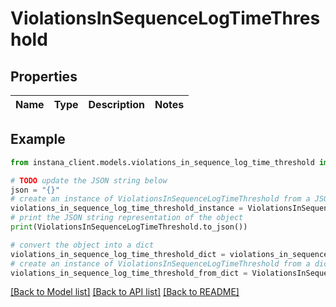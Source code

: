 # ViolationsInSequenceLogTimeThreshold


## Properties

Name | Type | Description | Notes
------------ | ------------- | ------------- | -------------

## Example

```python
from instana_client.models.violations_in_sequence_log_time_threshold import ViolationsInSequenceLogTimeThreshold

# TODO update the JSON string below
json = "{}"
# create an instance of ViolationsInSequenceLogTimeThreshold from a JSON string
violations_in_sequence_log_time_threshold_instance = ViolationsInSequenceLogTimeThreshold.from_json(json)
# print the JSON string representation of the object
print(ViolationsInSequenceLogTimeThreshold.to_json())

# convert the object into a dict
violations_in_sequence_log_time_threshold_dict = violations_in_sequence_log_time_threshold_instance.to_dict()
# create an instance of ViolationsInSequenceLogTimeThreshold from a dict
violations_in_sequence_log_time_threshold_from_dict = ViolationsInSequenceLogTimeThreshold.from_dict(violations_in_sequence_log_time_threshold_dict)
```
[[Back to Model list]](../README.md#documentation-for-models) [[Back to API list]](../README.md#documentation-for-api-endpoints) [[Back to README]](../README.md)


